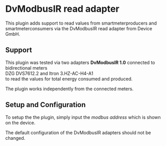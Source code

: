 # DvModbusIR read adapter

This plugin adds support to read values from smartmeterproducers and smartmeterconsumers via the DvModbusIR read adapter from Device GmbH.

## Support
This plugin was tested via two adapters **DvModbusIR 1.0** connected to bidirectional meters  
DZG DVS7612.2 and Itron 3.HZ-AC-H4-A1  
to read the values for total energy consumed and produced.

The plugin works independently from the connected meters.

## Setup and Configuration
To setup the the plugin, simply input the *modbus address* which is shown on the device.

The default configuration of the DvModbusIR adapters should not be changed.

